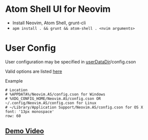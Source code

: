 # Atom Shell UI for Neovim

- Install Neovim, Atom Shell, grunt-cli
- `apm install . && grunt && atom-shell . <nvim arguments>`

# User Config

User configuration may be specified in [userDataDir](https://github.com/atom/atom-shell/blob/master/docs/api/app.md#appgetpathname)/config.cson

Valid options are listed [here](https://github.com/coolwanglu/neovim.as/blob/master/src/nvim/config.coffee)

Example

```
# Location
# %APPDATA%/Neovim.AS/config.cson for Windows
# %XDG_CONFIG_HOME/Neovim.AS/config.cson OR ~/.config/Neovim.AS/config.cson for Linux
# ~/Library/Application Support/Neovim.AS/config.cson for OS X
font: '13px monospace'
row: 60
```

## [Demo Video](http://youtu.be/zgNJnBKMRNw)
